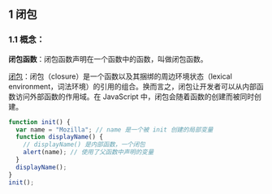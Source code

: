 
## 1 闭包
### 1.1 概念：

**闭包函数**：闭包函数声明在一个函数中的函数，叫做闭包函数。 

[闭包](https://developer.mozilla.org/zh-CN/docs/Web/JavaScript/Closures)：闭包（closure）是一个函数以及其捆绑的周边环境状态（lexical environment，词法环境）的引用的组合。换而言之，闭包让开发者可以从内部函数访问外部函数的作用域。在 JavaScript 中，闭包会随着函数的创建而被同时创建。


```js
function init() {
  var name = "Mozilla"; // name 是一个被 init 创建的局部变量
  function displayName() {
    // displayName() 是内部函数，一个闭包
    alert(name); // 使用了父函数中声明的变量
  }
  displayName();
}
init();

```






